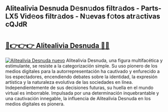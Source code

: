 ## Alitealivia Desnuda D𝚎sn𝚞dos filtr𝚊dos - Parts-LX5 Vid𝚎os filtr𝚊dos - N𝚞evas f𝚘tos atr𝚊ctivas cQJdR

# <h2><a href="http://mb0o1sp.tromn.icu/?c=Alitealivia+Desnuda">🔗👉👉👉 Alitealivia Desnuda 🔗🔗</a></h2>

[![Alitealivia Desnuda nuevo](https://i.imgur.com/pEAQMta.gif)](http://mb0o1sp.tromn.icu/?c=Alitealivia+Desnuda)
Alitealivia Desnuda, una figura multifacética y estimulante, se resiste a la categorización simple. Su uso pionero de los medios digitales para la autorrepresentación ha cautivado y enfurecido a los espectadores, encendiendo debates sobre la identidad, la expresión artística y la naturaleza evolutiva de las sociedades en línea. Independientemente de sus decisiones futuras, su huella en el mundo virtual es imborrable. Impulsada por una determinación inquebrantable y una cautivación innegable, la influencia de Alitealivia Desnuda en los medios digitales es pionera.
